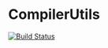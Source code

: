 CompilerUtils
=============
[![Build Status](https://api.travis-ci.org/almondtools/compilerutils.svg)](https://travis-ci.org/almondtools/compilerutils)
